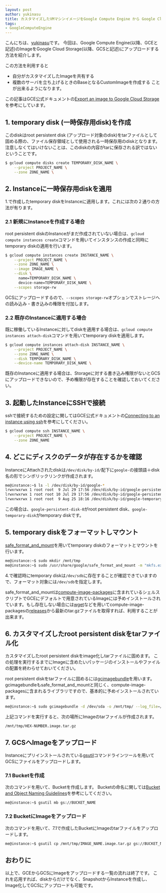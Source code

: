```yaml
---
layout: post
author: yukinasu
title: カスタマイズしたVMマシンイメージをGoogle Compute Engine から Google Cloud Storageにアップロードして共有する
tags:
- GoogleComputeEngine
---
```


こんにちは、[yukinasu](https://twitter.com/yukinasu715)です。
今回は、Google Compute Engine(以降、GCEと記述)のImageをGoogle Cloud Storage(以降、GCSと記述)にアップロードする方法を紹介します。

この方法を利用すると
* 自分がカスタマイズしたImageを共有する
* 複数のサーバを立ち上げるときのBaseとなるCustomImageを作成する
ことが出来るようになります。

この記事はGCE公式ドキュメントの[Export an image to Google Cloud Storage](https://cloud.google.com/compute/docs/images#export_an_image_to_google_cloud_storage)を参考にしています。

## 1. temporary disk (一時保存用disk)を作成
このdiskはroot persistent disk (アップロード対象のdisk)をtarファイルとして固める際の、ファイル保存領域として使用される一時保存用のdiskとなります。
注意しなくてはいけないことは、このdiskの内容がtarに保存される訳ではないということです。

```bash
$ gcloud compute disks create TEMPORARY_DISK_NAME \
    --project PROJECT_NAME \
    --zone ZONE_NAME \
```

## 2. Instanceに一時保存用diskを適用
1.で作成したtemporary diskをInstanceに適用します。これには次の２通りの方法が有ります。

### 2.1 新規にInstanceを作成する場合
root persistent diskのInstanceがまだ作成されていない場合は、`gcloud compute instances create`コマンドを用いてインスタンスの作成と同時にtemporary diskの適用を行います。

```bash
$ gcloud compute instances create INSTANCE_NAME \
    --project PROJECT_NAME \
    --zone ZONE_NAME \
    --image IMAGE_NAME \
    --disk \
      name=TEMPORARY_DISK_NAME \
      device-name=TEMPORARY_DISK_NAME \
    --scopes storage-rw
```

GCSにアップロードするので、`--scopes storage-rw`オプションでストレージへの読み込み・書き込みの権限を付加します。

### 2.2 既存のInstanceに適用する場合
既に稼働しているInstanceに対してdiskを適用する場合は、`gcloud compute instances attach-disk`コマンドを用いてtemporary diskを適用します。

```bash
$ gcloud compute instances attach-disk INSTANCE_NAME \
    --project PROJECT_NAME \
    --zone ZONE_NAME \
    --disk TEMPORARY_DISK_NAME \
    --device-name TEMPORARY_DISK_NAME \
```

既存のInstanceに適用する場合は、Storageに対する書き込み権限がないとGCSにアップロードできないので、予め権限が存在することを確認しておいてください。

## 3. 起動したInstanceにSSHで接続
sshで接続するための設定に関してはGCE公式ドキュメントの[Connecting to an instance using ssh](https://cloud.google.com/compute/docs/instances#sshing)を参考にしてください。

```bash
$ gcloud compute ssh INSTANCE_NAME \
    --project PROJECT_NAME \
    --zone ZONE_NAME
```

## 4. どこにディスクのデータが存在するかを確認
InstanceにAttachされたdiskは`/dev/disk/by-id/`配下に`google-`の接頭語＋disk名の形でシンボリックリンクが作成されます。

```bash
me@instance:~$ ls -l /dev/disk/by-id/google-*
lrwxrwxrwx 1 root root  9 Jul 29 17:56 /dev/disk/by-id/google-persistent-disk-0 -> ../../sda
lrwxrwxrwx 1 root root 10 Jul 29 17:56 /dev/disk/by-id/google-persistent-disk-0-part1 -> ../../sda1
lrwxrwxrwx 1 root root  9 Aug 25 18:16 /dev/disk/by-id/google-temporary-disk -> ../../sdb
```

この場合は、`google-persistent-disk-0`がroot persistent disk、`google-temporary-disk`がtemporary diskです。

## 5. temporary diskをフォーマットしマウント
[safe_format_and_mount](https://github.com/GoogleCloudPlatform/compute-image-packages/blob/master/google-startup-scripts%2Fusr%2Fshare%2Fgoogle%2Fsafe_format_and_mount)を用いてtemporary diskのフォーマットとマウントを行います。

```bash
me@instance:~$ sudo mkdir /mnt/tmp
me@instance:~$ sudo /usr/share/google/safe_format_and_mount -m "mkfs.ext4 -F" /dev/sdb /mnt/tmp
```

4.で確認時にtemporary diskは`/dev/sdb`に存在することが確認できていますので、フォーマット対象には`/dev/sdb`を指定します。

safe_format_and_mountは[compute-image-packages](https://github.com/GoogleCloudPlatform/compute-image-packages)に含まれているシェルスクリプトでGCEにデフォルトで用意されているImageには予めインストールされています。もし存在しない場合には[wget](https://www.gnu.org/software/wget/)などを用いてcompute-image-packagesの[releases](https://github.com/GoogleCloudPlatform/compute-image-packages/releases)から最新のtar.gzファイルを取得すれば、利用することが出来ます。

## 6. カスタマイズしたroot persistent diskをtarファイル化
カスタマイズしたroot persistent diskをimage化しtarファイルに固めます。
この処理を実行するまでにImageに含めたいパッケージのインストールやファイルの配置を終わらせておいてください。

root persistent diskをtarファイルに固めるには[gcimagebundle](https://github.com/GoogleCloudPlatform/compute-image-packages/tree/master/gcimagebundle)を用います。
gcimagebundleもsafe_format_and_mountと同じく、compute-image-packagesに含まれるライブラリですので、基本的に予めインストールされています。

```bash
me@instance:~$ sudo gcimagebundle -d /dev/sda -o /mnt/tmp/ --log_file=/tmp/abc.log
```

上記コマンドを実行すると、次の場所にImageのtarファイルが作成されます。

```
/mnt/tmp/HEX-NUMBER.image.tar.gz
```

## 7. GCSへImageをアップロード
Instanceにプリインストールされている[gsutil](https://cloud.google.com/storage/docs/gsutil)コマンドラインツールを用いてGCSにファイルをアップロードします。

### 7.1 Bucketを作成
次のコマンドを用いて、Bucketを作成します。
Bucketの命名に関しては[Bucket and Object Naming Guidelines](https://cloud.google.com/storage/docs/bucketnaming?_ga=1.253453708.444133757.1413786301)を参考にしてください。

```bash
me@instance:~$ gsutil mb gs://BUCKET_NAME
```

### 7.2 BucketにImageをアップロード
次のコマンドを用いて、7.1で作成したBucketにImageのtarファイルをアップロードします。

```bash
me@instance:~$ gsutil cp /mnt/tmp/IMAGE_NAME.image.tar.gz gs://BUCKET_NAME
```

## おわりに
以上で、GCEからGCSにImageをアップロードする一覧の流れは終了です。
これを応用すれば、diskからだけでなく、SnapshotからInstanceを作成し、Image化してGCSにアップロードも可能です。
